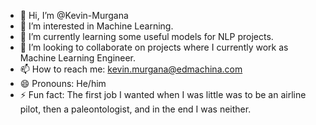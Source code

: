 - 👋 Hi, I’m @Kevin-Murgana
- 👀 I’m interested in Machine Learning.
- 🌱 I’m currently learning some useful models for NLP projects.
- 💞️ I’m looking to collaborate on projects where I currently work as Machine Learning Engineer. 
- 📫 How to reach me: kevin.murgana@edmachina.com
- 😄 Pronouns: He/him
- ⚡ Fun fact: The first job I wanted when I was little was to be an airline pilot, then a paleontologist, and in the end I was neither.

<!---
Kevin-Murgana/Kevin-Murgana is a ✨ special ✨ repository because its `README.md` (this file) appears on your GitHub profile.
You can click the Preview link to take a look at your changes.
--->
